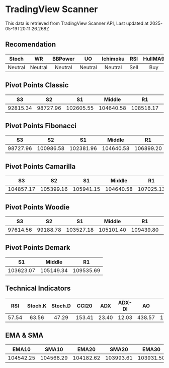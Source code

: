 # TradingView Scanner
This data is retrieved from TradingView Scanner API, Last updated at 2025-05-19T20:11:26.268Z

## Recomendation
| Stoch | WR | BBPower | UO | Ichimoku | RSI | HullMA9 |
| :---: | :---: | :---: | :---: | :---: | :---: | :---: |
| Neutral | Neutral | Neutral | Neutral | Neutral | Sell | Buy |

## Pivot Points Classic
| S3 | S2 | S1 | Middle | R1 | R2 | R3 |
| :---: | :---: | :---: | :---: | :---: | :---: | :---: |
| 92815.34 | 98727.96 | 102605.55 | 104640.58 | 108518.17 | 110553.20 | 116465.82 |

## Pivot Points Fibonacci
| S3 | S2 | S1 | Middle | R1 | R2 | R3 |
| :---: | :---: | :---: | :---: | :---: | :---: | :---: |
| 98727.96 | 100986.58 | 102381.96 | 104640.58 | 106899.20 | 108294.58 | 110553.20 |

## Pivot Points Camarilla
| S3 | S2 | S1 | Middle | R1 | R2 | R3 |
| :---: | :---: | :---: | :---: | :---: | :---: | :---: |
| 104857.17 | 105399.16 | 105941.15 | 104640.58 | 107025.13 | 107567.12 | 108109.11 |

## Pivot Points Woodie
| S3 | S2 | S1 | Middle | R1 | R2 | R3 |
| :---: | :---: | :---: | :---: | :---: | :---: | :---: |
| 97614.56 | 99188.78 | 103527.18 | 105101.40 | 109439.80 | 111014.01 | 115352.42 |

## Pivot Points Demark
| S1 | Middle | R1 |
| :---: | :---: | :---: |
| 103623.07 | 105149.34 | 109535.69 |

## Technical Indicators
| RSI | Stoch.K | Stoch.D | CCI20 | ADX | ADX-DI | AO | Mom | MACD | MACD | W.R | HullMA9 |
| :---: | :---: | :---: | :---: | :---: | :---: | :---: | :---: | :---: | :---: | :---: | :---: |
| 57.54 | 63.56 | 47.29 | 153.41 | 23.40 | 12.03 | 438.57 | 1573.09 | 416.67 | 286.77 | -32.28 | 104993.41 |

## EMA & SMA
| EMA10 | SMA10 | EMA20 | SMA20 | EMA30 | SMA30 | EMA50 | SMA50 | EMA100 | SMA100 | EMA200 | SMA200 |
| :---: | :---: | :---: | :---: | :---: | :---: | :---: | :---: | :---: | :---: | :---: | :---: |
| 104542.25 | 104568.29 | 104182.62 | 103993.61 | 103931.50 | 103755.53 | 103319.19 | 103662.13 | 101225.11 | 101148.05 | 97374.26 | 96278.11 |